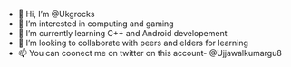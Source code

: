 - 👋 Hi, I’m @Ukgrocks
- 👀 I’m interested in computing and gaming
- 🌱 I’m currently learning C++ and Android developement
- 💞️ I’m looking to collaborate with peers and elders for learning
- 📫 You can coonect me on twitter on this account- @Ujjawalkumargu8

<!---
Ukgrocks/Ukgrocks is a ✨ special ✨ repository because its `README.md` (this file) appears on your GitHub profile.
You can click the Preview link to take a look at your changes.
--->
